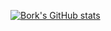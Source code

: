 
[![Bork's GitHub stats](https://github-readme-stats.vercel.app/api?username=Bork0038&show_icons=true&theme=dracula)](https://github.com/anuraghazra/github-readme-stats)
